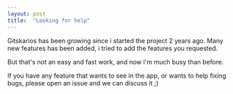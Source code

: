```yaml
---
layout: post
title:  "Looking for help"
---
```

Gitskarios has been growing since i started the project 2 years ago. Many new features has been added, i tried to add the features you requested.

But that's not an easy and fast work, and now i'm much busy than before.

If you have any feature that wants to see in the app, or wants to help fixing bugs, please open an issue and we can discuss it ;)
